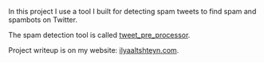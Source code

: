 In this project I use a tool I built for detecting spam tweets to find spam and spambots on Twitter.

The spam detection tool is called [tweet_pre_processor](https://github.com/ilyaaltshteyn/tweet_pre_processor).

Project writeup is on my website: [ilyaaltshteyn.com](ilyaaltshteyn.com).

